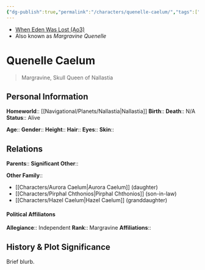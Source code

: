 ```yaml
---
{"dg-publish":true,"permalink":"/characters/quenelle-caelum/","tags":["unfinished"],"noteIcon":"saber1"}
---
```


- [When Eden Was Lost (Ao3)](https://archiveofourown.org/works/19334440/chapters/45992584)
- Also known as *Margravine Quenelle*
# Quenelle Caelum
>Margravine, Skull Queen of Nallastia 

## Personal Information

**Homeworld**::  [[Navigational/Planets/Nallastia\|Nallastia]]
**Birth**:: 
**Death**::  N/A
**Status**::  Alive

**Age**:: 
**Gender**::
**Height**::
**Hair**::
**Eyes**::
**Skin**:: 

## Relations

**Parents**:: 
**Significant Other**::

**Other Family**::
- [[Characters/Aurora Caelum\|Aurora Caelum]] (daughter)
- [[Characters/Pirphal Chthonios\|Pirphal Chthonios]] (son-in-law)
- [[Characters/Hazel Caelum\|Hazel Caelum]] (granddaughter)

#### Political Affiliatons

**Allegiance**::  Independent
**Rank**::  Margravine 
**Affiliations**::  

## History & Plot Significance
Brief blurb.